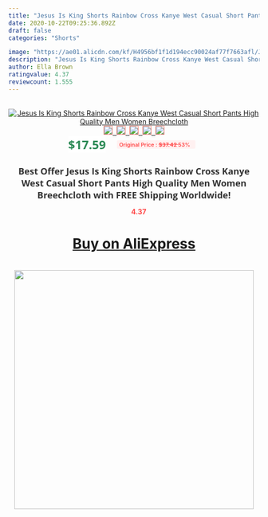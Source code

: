 ```yaml
---
title: "Jesus Is King Shorts Rainbow Cross Kanye West Casual Short Pants High Quality Men Women Breechcloth"
date: 2020-10-22T09:25:36.892Z
draft: false
categories: "Shorts"

image: "https://ae01.alicdn.com/kf/H4956bf1f1d194ecc90024af77f7663afl/Jesus-Is-King-Shorts-Rainbow-Cross-Kanye-West-Casual-Short-Pants-High-Quality-Men-Women-Breechcloth.jpg"
description: "Jesus Is King Shorts Rainbow Cross Kanye West Casual Short Pants High Quality Men Women Breechcloth"
author: Ella Brown
ratingvalue: 4.37
reviewcount: 1.555
---
```

<br>
<div style="text-align: center;">
<a href="https://s.click.aliexpress.com/e/_ALsK3j" target="_blank" rel="nofollow noopener noreferrer"><img alt="Jesus Is King Shorts Rainbow Cross Kanye West Casual Short Pants High Quality Men Women Breechcloth" class="magnifier-image" src="https://ae01.alicdn.com/kf/H4956bf1f1d194ecc90024af77f7663afl/Jesus-Is-King-Shorts-Rainbow-Cross-Kanye-West-Casual-Short-Pants-High-Quality-Men-Women-Breechcloth.jpg_640x640.jpg">
<br>
<img style="border:1px solid salmon" src="https://ae01.alicdn.com/kf/H4956bf1f1d194ecc90024af77f7663afl/Jesus-Is-King-Shorts-Rainbow-Cross-Kanye-West-Casual-Short-Pants-High-Quality-Men-Women-Breechcloth.jpg_120x120.jpg">&nbsp;&nbsp;<img style="border:1px solid salmon" src="https://ae01.alicdn.com/kf/H939d8b735b5d4edebc692b47e3bc198e5/Jesus-Is-King-Shorts-Rainbow-Cross-Kanye-West-Casual-Short-Pants-High-Quality-Men-Women-Breechcloth.jpg_120x120.jpg">&nbsp;&nbsp;<img style="border:1px solid salmon" src="https://ae01.alicdn.com/kf/H8792d069aa9c4e7498950dba939bec8bs/Jesus-Is-King-Shorts-Rainbow-Cross-Kanye-West-Casual-Short-Pants-High-Quality-Men-Women-Breechcloth.jpg_120x120.jpg">&nbsp;&nbsp;<img style="border:1px solid salmon" src="https://ae01.alicdn.com/kf/H196aaaf5510a44df8366304b3667786dP/Jesus-Is-King-Shorts-Rainbow-Cross-Kanye-West-Casual-Short-Pants-High-Quality-Men-Women-Breechcloth.jpg_120x120.jpg">&nbsp;&nbsp;<img style="border:1px solid salmon" src="https://ae01.alicdn.com/kf/H2990b2708b2f4200b13d59e406a7f2352/Jesus-Is-King-Shorts-Rainbow-Cross-Kanye-West-Casual-Short-Pants-High-Quality-Men-Women-Breechcloth.jpg_120x120.jpg"></a></div><br0>
<div style="text-align: center;"><span style="background-color: white; border: 0px; box-sizing: border-box; color: seagreen; display: inline-block; font-family: &quot;open sans&quot; , &quot;arial&quot; , &quot;helvetica&quot; , sans-serif , &quot;heiti&quot;; font-size: 24px; font-stretch: inherit; font-weight: 700; line-height: inherit; margin: 0px 10px 0px 0px; padding: 0px; vertical-align: middle;">$17.59 </span>
<span style="background: rgb(255 , 241 , 241); border-radius: 3px; border: 0px; box-sizing: border-box; color: #ff4747; display: inline-block; font-family: inherit; font-size: 12px; font-stretch: inherit; font-style: inherit; font-variant: inherit; font-weight: 600; line-height: inherit; margin: 0px; padding: 2px 5px; transform: scale(0.9); vertical-align: middle;">Original Price : <b style="text-decoration: line-through;">$37.42 </b> 53%&nbsp;&nbsp;</span></div>
<h1 style="color: #333333; display: inline-block; font-family: &quot;open sans&quot; , &quot;arial&quot; , &quot;helvetica&quot; , sans-serif , &quot;heiti&quot;; font-size: 18px; font-stretch: inherit; font-weight: 700; text-align: center;">Best Offer Jesus Is King Shorts Rainbow Cross Kanye West Casual Short Pants High Quality Men Women Breechcloth with FREE Shipping Worldwide!</h1>
<div style="color: #ff4747; text-align: center;">
<img src="https://4.bp.blogspot.com/-M0ZcTcb-5uY/XleCXlxnR4I/AAAAAAAAAEc/OrjgMkXV1oMQFaCRZj5HQwOCBcu3w1FegCPcBGAYYCw/s1600/star.png" style="height: 15px;">&nbsp;<b>4.37</b></div>
<div class="button_cont" align="center"><a class="buynow_a" href="https://s.click.aliexpress.com/e/_ALsK3j" target="_blank" rel="nofollow noopener noreferrer"><H1>Buy on AliExpress</H1></a></div><br>
<div class="separator" style="clear: both; text-align: center;">
<img src="https://lh3.googleusercontent.com/-pTy5HemUv9M/XlePHvY0dAI/AAAAAAAAAE4/0nX5iRUoIWY8eMW9Dpxeirr157OZliDIgCLcBGAsYHQ/s1600/badge.gif" width="480">
</div>
